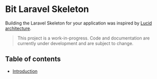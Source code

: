 # Bit Laravel Skeleton
Building the Laravel Skeleton for your application was inspired by [Lucid architecture](https://lucidarch.dev/).

> This project is a work-in-progress. Code and documentation are currently under development and are subject to change.

## Table of contents
* [Introduction](/lechihuy/bit-skeleton-laravel/blob/main/docs/introduction.md)